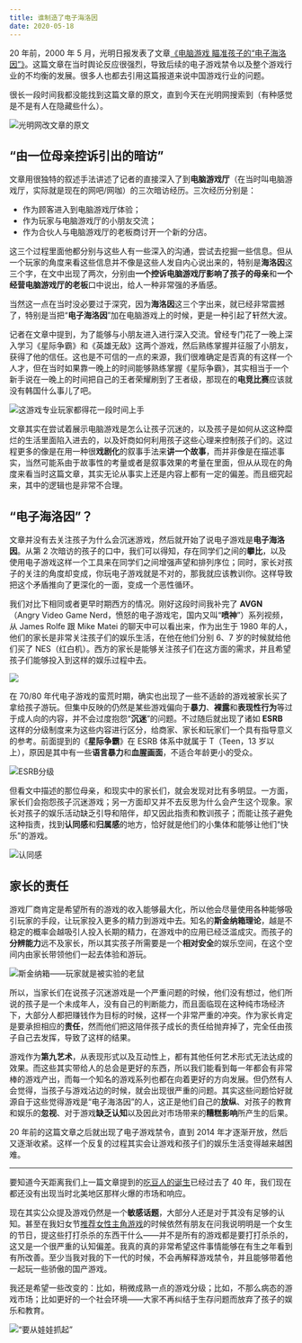```yaml
---
title: 谁制造了电子海洛因
date: 2020-05-18
---
```


20 年前，2000 年 5 月，光明日报发表了文章[《电脑游戏 瞄准孩子的“电子海洛因”》](http://www.gmw.cn/01gmrb/2000-05/09/GB/05%5E18415%5E0%5EGMA2-013.htm "《电脑游戏 瞄准孩子的“电子海洛因”》")。这篇文章在当时舆论反应很强烈，导致后续的电子游戏禁令以及整个游戏行业的不均衡的发展。很多人也都去引用这篇报道来说中国游戏行业的问题。

很长一段时间我都没能找到这篇文章的原文，直到今天在光明网搜索到（有种感觉是不是有人在隐藏些什么）。

![光明网改文章的原文](https://imgkr.cn-bj.ufileos.com/a5691024-3151-46d6-b63d-68dd60050cdb.png)

## “由一位母亲控诉引出的暗访”

文章用很独特的叙述手法讲述了记者的直接深入了到**电脑游戏厅**（在当时叫电脑游戏厅，实际就是现在的网吧/网咖）的三次暗访经历。三次经历分别是：

- 作为顾客进入到电脑游戏厅体验；
- 作为玩家与电脑游戏厅的小朋友交流；
- 作为合伙人与电脑游戏厅的老板商讨开一个新的分店。

这三个过程里面他都分别与这些人有一些深入的沟通，尝试去挖掘一些信息。但从一个玩家的角度来看这些信息并不像是这些人发自内心说出来的，特别是**海洛因**这三个字，在文中出现了两次，分别由**一个控诉电脑游戏厅影响了孩子的母亲**和**一个经营电脑游戏厅的老板**口中说出，给人一种非常强的矛盾感。

当然这一点在当时没必要过于深究，因为**海洛因**这三个字出来，就已经非常震撼了，特别是当把“**电子海洛因**”加在电脑游戏上的时候，更是一种引起了轩然大波。

记者在文章中提到，为了能够与小朋友进入进行深入交流。曾经专门花了一晚上深入学习《星际争霸》和《英雄无敌》这两个游戏，然后熟练掌握并征服了小朋友，获得了他的信任。这也是不可信的一点的来源，我们很难确定是否真的有这样一个人才，但在当时如果靠一晚上的时间能够熟练掌握《星际争霸》，其实相当于一个新手说在一晚上的时间把自己的王者荣耀刷到了王者级，那现在的**电竞比赛**应该就没有韩国什么事儿了吧。

![这游戏专业玩家都得花一段时间上手](https://imgkr.cn-bj.ufileos.com/743a5e39-2588-403f-bb5d-484314149973.jpg)

文章其实在尝试着展示电脑游戏是怎么让孩子沉迷的，以及孩子是如何从这这种糜烂的生活里面陷入进去的，以及奸商如何利用孩子这些心理来控制孩子们的。这过程更多的像是在用一种很**戏剧化**的叙事手法来**讲一个故事**，而并非像是在描述事实，当然可能系由于故事性的考量或者是叙事效果的考量在里面，但从从现在的角度来看当时这篇文章，其实无论从事实上还是内容上都有一定的偏差。而且细究起来，其中的逻辑也是非常不合理。

## “电子海洛因”？

文章并没有去关注孩子为什么会沉迷游戏，然后就开始了说电子游戏是**电子海洛因**。从第 2 次暗访的孩子的口中，我们可以得知，存在同学们之间的**攀比**，以及使用电子游戏这样一个工具来在同学们之间增强声望和排列序位；同时，家长对孩子的关注的角度却变成，你玩电子游戏就是不对的，那我就应该教训你。这样导致把这个矛盾推向了更深化的一面，变成一个恶性循环。

我们对比下相同或者更早时期西方的情况。刚好这段时间我补完了 **AVGN**（Angry Video Game Nerd，愤怒的电子游戏宅，国内又叫“**喷神**”）系列视频，从 James Rolfe 跟 Mike Matei 的聊天中可以看出来，作为出生于 1980 年的人，他们的家长是非常关注孩子们的娱乐生活，在他在他们分别 6、7 岁的时候就给他们买了 NES（红白机）。西方的家长是能够关注孩子们在这方面的需求，并且希望孩子们能够投入到这样的娱乐过程中去。

![](https://imgkr.cn-bj.ufileos.com/22025043-0cbe-4e69-a7f3-524152f4b49c.gif)

在 70/80 年代电子游戏的蛮荒时期，确实也出现了一些不适龄的游戏被家长买了拿给孩子游玩。但集中反映的仍然是某些游戏偏向于**暴力**、**裸露**和**表现性行为**等过于成人向的内容，并不会过度抱怨“**沉迷**”的问题。不过随后就出现了诸如 **ESRB** 这样的分级制度来为这些内容进行区分，给商家、家长和玩家们一个具有指导意义的参考。前面提到的《**星际争霸**》在 ESRB 体系中就属于 T（Teen，13 岁以上），原因是其中有一些**语言暴力**和**血腥画面**，不适合年龄更小的受众。

![ESRB分级](https://imgkr.cn-bj.ufileos.com/f368d367-f2ed-4f72-9f41-08ae17fef5a7.png)

但看文中描述的那位母亲，和现实中的家长们，就会发现对比有多明显。一方面，家长们会抱怨孩子沉迷游戏；另一方面却又并不去反思为什么会产生这个现象。家长对孩子的娱乐活动缺乏引导和陪伴，却又因此指责和教训孩子；而能让孩子避免这种指责，找到**认同感**和**归属感**的地方，恰好就是他们的小集体和能够让他们“快乐”的游戏。

![认同感](https://imgkr.cn-bj.ufileos.com/b1868a0b-ca53-4f30-95df-9eb363821904.png)

## 家长的责任

游戏厂商肯定是希望所有的游戏的收入能够最大化，所以他会尽量使用各种能够吸引玩家的手段，让玩家投入更多的精力到游戏中去。知名的**斯金纳箱理论**，越是不稳定的概率会越吸引人投入长期的精力，在游戏中的应用已经泛滥成灾。而孩子的**分辨能力**远不及家长，所以其实孩子所需要是一个**相对安全**的娱乐空间，在这个空间内由家长带领他们一起去体验和游玩。

![斯金纳箱——玩家就是被实验的老鼠](https://imgkr.cn-bj.ufileos.com/569058ae-0935-411a-93c3-8934d1c74765.jpg)

所以，当家长们在说孩子沉迷游戏是一个严重问题的时候，他们没有想过，他们所说的孩子是一个未成年人，没有自己的判断能力，而且面临现在这种纯市场经济下，大部分人都把赚钱作为目标的时候，这样一个非常严重的冲突。作为家长肯定是要承担相应的**责任**，然而他们把这陪伴孩子成长的责任给抛弃掉了，完全任由孩子自己去发挥，导致了这样的结果。

游戏作为**第九艺术**，从表现形式以及互动性上，都有其他任何艺术形式无法达成的效果。而这些其实带给人的总会是更好的东西，所以我们能看到每一年都会有非常棒的游戏产出，而每一个知名的游戏系列也都在向着更好的方向发展。但仍然有人会觉得，当孩子与游戏沾边的时候，就会出现很严重的问题。其实这些问题恰好就源自于这些觉得游戏是“电子海洛因”的人，这正是他们自己的**放纵**、对孩子的教育和娱乐的**忽视**、对于游戏**缺乏认知**以及因此对市场带来的**糟糕影响**所产生的后果。

20 年前的这篇文章之后就出现了电子游戏禁令，直到 2014 年才逐渐开放，然后又逐渐收紧。这样一个反复的过程其实会让游戏和孩子们的娱乐生活变得越来越困难。

---

要知道今天距离我们上一篇文章提到的[吃豆人的诞生](https://mp.weixin.qq.com/s/9OzeO6o6eGPDfgaubHGW6w)已经过去了 40 年，我们现在都还没有出现当时北美地区那样火爆的市场和响应。

现在其实公众提及游戏仍然是一个**敏感话题**，大部分人还是对于其没有足够的认知。甚至在我妇女节[推荐女性主角游戏](https://mp.weixin.qq.com/s/KcoGdIiwKmxj4G7xe6yWAQ)的时候依然有朋友在问我说明明是一个女生的节日，提这些打打杀杀的东西干什么——并不是所有的游戏都是要打打杀杀的，这又是一个很严重的认知偏差。我真的真的非常希望这件事情能够在有生之年看到有所改善。至少当我对我的下一代的时候，不会再解释游戏禁令，并且能够带着他一起玩一些骄傲的国产游戏。

我还是希望一些改变的：比如，稍微成熟一点的游戏分级；比如，不那么病态的游戏市场；比如更好的一个社会环境——大家不再纠结于生存问题而放弃了孩子的娱乐和教育。

![“要从娃娃抓起”](https://imgkr.cn-bj.ufileos.com/52c8c72f-bd30-4fc7-a782-47352043b181.jpg)

